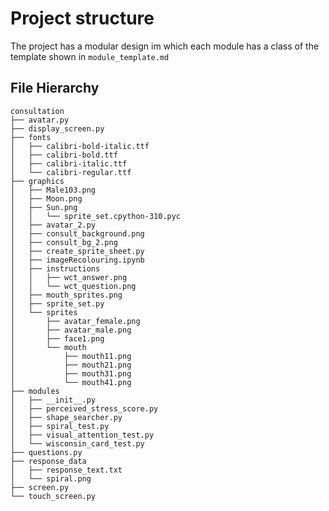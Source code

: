 # Project structure
The project has a modular design im which each module has a class of the template shown in `module_template.md`

## File Hierarchy
[//]: # (run tree in current directory to get output below)
```commandline
consultation
├── avatar.py
├── display_screen.py
├── fonts
│   ├── calibri-bold-italic.ttf
│   ├── calibri-bold.ttf
│   ├── calibri-italic.ttf
│   └── calibri-regular.ttf
├── graphics
│   ├── Male103.png
│   ├── Moon.png
│   ├── Sun.png
│   │   └── sprite_set.cpython-310.pyc
│   ├── avatar_2.py
│   ├── consult_background.png
│   ├── consult_bg_2.png
│   ├── create_sprite_sheet.py
│   ├── imageRecolouring.ipynb
│   ├── instructions
│   │   ├── wct_answer.png
│   │   └── wct_question.png
│   ├── mouth_sprites.png
│   ├── sprite_set.py
│   └── sprites
│       ├── avatar_female.png
│       ├── avatar_male.png
│       ├── face1.png
│       └── mouth
│           ├── mouth11.png
│           ├── mouth21.png
│           ├── mouth31.png
│           └── mouth41.png
├── modules
│   ├── __init__.py
│   ├── perceived_stress_score.py
│   ├── shape_searcher.py
│   ├── spiral_test.py
│   ├── visual_attention_test.py
│   └── wisconsin_card_test.py
├── questions.py
├── response_data
│   ├── response_text.txt
│   └── spiral.png
├── screen.py
└── touch_screen.py
```

